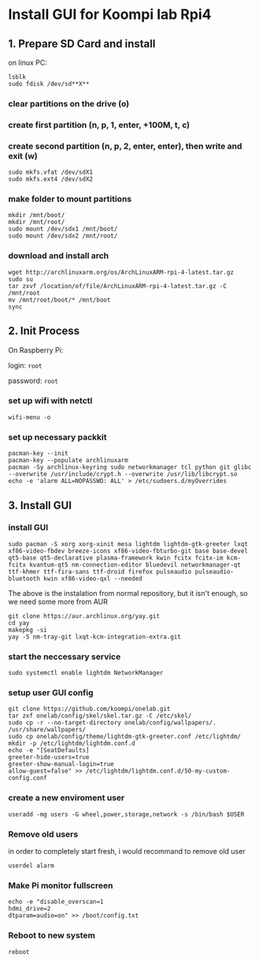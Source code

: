 # Install GUI for Koompi lab Rpi4
## 1. Prepare SD Card and install

on linux PC:

```console 
lsblk
sudo fdisk /dev/sd**X**
```
### clear partitions on the drive (**o**)

### create first partition (**n**, **p**, **1**, **enter**, **+100M**, **t**, **c**)

### create second partition (**n**, **p**, **2**, **enter**, **enter**), then write and exit (**w**)

```console
sudo mkfs.vfat /dev/sdX1
sudo mkfs.ext4 /dev/sdX2
```

### make folder to mount partitions
```console
mkdir /mnt/boot/
mkdir /mnt/root/
sudo mount /dev/sdx1 /mnt/boot/
sudo mount /dev/sdx2 /mnt/root/
````
### download and install arch
```console
wget http://archlinuxarm.org/os/ArchLinuxARM-rpi-4-latest.tar.gz
sudo su
tar zxvf /location/of/file/ArchLinuxARM-rpi-4-latest.tar.gz -C /mnt/root
mv /mnt/root/boot/* /mnt/boot
sync
```
## 2. Init Process

On Raspberry Pi:

login: ``root``

password: ``root``

### set up wifi with netctl

```console
wifi-menu -o
```

### set up necessary packkit

```console
pacman-key --init
pacman-key --populate archlinuxarm
pacman -Sy archlinux-keyring sudo networkmanager tcl python git glibc --overwrite /usr/include/crypt.h --overwrite /usr/lib/libcrypt.so
echo -e 'alarm ALL=NOPASSWD: ALL' > /etc/sudoers.d/myOverrides
```

## 3. Install GUI

### install GUI

```console
sudo pacman -S xorg xorg-xinit mesa lightdm lightdm-gtk-greeter lxqt xf86-video-fbdev breeze-icons xf86-video-fbturbo-git base base-devel qt5-base qt5-declarative plasma-framework kwin fcitx fcitx-im kcm-fcitx kvantum-qt5 nm-connection-editor bluedevil networkmanager-qt ttf-khmer ttf-fira-sans ttf-droid firefox pulseaudio pulseaudio-bluetooth kwin xf86-video-qxl --needed
```

The above is the instalation from normal repository, but it isn't enough, so we need some more from AUR

```console
git clone https://aur.archlinux.org/yay.git
cd yay
makepkg -si
yay -S nm-tray-git lxqt-kcm-integration-extra.git
```

### start the neccessary service

```console
sudo systemctl enable lightdm NetworkManager
```

### setup user GUI config 

```console
git clone https://github.com/koompi/onelab.git
tar zxf onelab/config/skel/skel.tar.gz -C /etc/skel/
sudo cp -r --no-target-directory onelab/config/wallpapers/. /usr/share/wallpapers/
sudo cp onelab/config/theme/lightdm-gtk-greeter.conf /etc/lightdm/
mkdir -p /etc/lightdm/lightdm.conf.d
echo -e "[SeatDefaults]
greeter-hide-users=true
greeter-show-manual-login=true
allow-guest=false" >> /etc/lightdm/lightdm.conf.d/50-my-custom-config.conf
```

### create a new enviroment user

```console
useradd -mg users -G wheel,power,storage,network -s /bin/bash $USER
```

### Remove old users

in order to completely start fresh, i would recommand to remove old user

```console
userdel alarm
```

### Make Pi monitor fullscreen

```console
echo -e "disable_overscan=1
hdmi_drive=2
dtparam=audio=on" >> /boot/config.txt
```

### Reboot to new system

```console
reboot
```